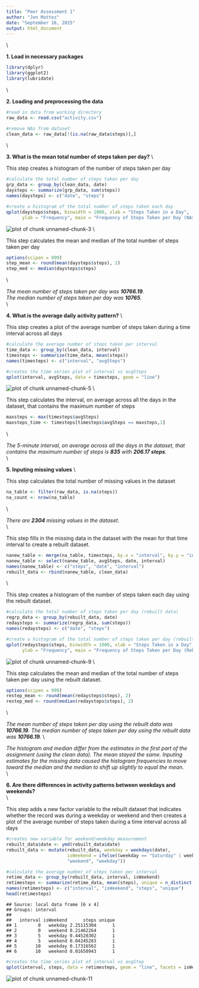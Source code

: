```yaml
---
title: "Peer Assessment 1"
author: "Jon Mattes"
date: "September 16, 2015"
output: html_document
---
```

\  

**1. Load in necessary packages**

```r
library(dplyr)
library(ggplot2)
library(lubridate)
```
\  

**2. Loading and preprocessing the data**

```r
#read in data from working directory
raw_data <- read.csv("activity.csv")

#remove NAs from dataset
clean_data <- raw_data[!(is.na(raw_data$steps)),]
```
\  


**3. What is the mean total number of steps taken per day?** 
\  

This step creates a histogram of the number of steps taken per day

```r
#calculate the total number of steps taken per day
grp_data <- group_by(clean_data, date)
daysteps <- summarize(grp_data, sum(steps))
names(daysteps) <- c("date", "steps")

#create a histogram of the total number of steps taken each day
qplot(daysteps$steps, binwidth = 1000, xlab = "Steps Taken in a Day",
      ylab = "Frequency", main = "Frequency of Steps Taken per Day (NAs Removed)")
```

![plot of chunk unnamed-chunk-3](figure/unnamed-chunk-3-1.png) 
\  

This step calculates the mean and median of the total number of steps taken per day

```r
options(scipen = 999)
step_mean <- round(mean(daysteps$steps), 2)
step_med <- median(daysteps$steps)
```
\  

*The mean number of steps taken per day was **10766.19**.*  
*The median number of steps taken per day was **10765**.*  
\  


**4. What is the average daily activity pattern?**
\  

This step creates a plot of the average number of steps taken during a time interval across all days

```r
#calculate the average number of steps taken per interval
time_data <- group_by(clean_data, interval)
timesteps <- summarize(time_data, mean(steps))
names(timesteps) <- c("interval", "avgSteps")

#creates the time series plot of interval vs avgSteps
qplot(interval, avgSteps, data = timesteps, geom = "line")
```

![plot of chunk unnamed-chunk-5](figure/unnamed-chunk-5-1.png) 
\  

This step calculates the interval, on average across all the days in the dataset, that contains the maximum number of steps

```r
maxsteps <- max(timesteps$avgSteps)
maxsteps_time <- timesteps[timesteps$avgSteps == maxsteps,1]
```
\  

*The 5-minute interval, on average across all the days in the dataset, that contains the maximum number of steps is **835** with **206.17 steps**.*  
\  


**5. Inputing missing values**
\  

This step calculates the total number of missing values in the dataset

```r
na_table <- filter(raw_data, is.na(steps))
na_count <- nrow(na_table)
```
\  

*There are **2304** missing values in the dataset.*  
\  

This step fills in the missing data in the dataset with the mean for that time interval to create a rebuilt dataset.

```r
nanew_table <- merge(na_table, timesteps, by.x = "interval", by.y = "interval")
nanew_table <- select(nanew_table, avgSteps, date, interval)
names(nanew_table) <- c("steps", "date", "interval")
rebuilt_data <- rbind(nanew_table, clean_data)
```
\  

This step creates a histogram of the number of steps taken each day using the rebuilt dataset.

```r
#calculate the total number of steps taken per day (rebuilt data)
regrp_data <- group_by(rebuilt_data, date)
redaysteps <- summarize(regrp_data, sum(steps))
names(redaysteps) <- c("date", "steps")

#create a histogram of the total number of steps taken per day (rebuilt data)
qplot(redaysteps$steps, binwidth = 1000, xlab = "Steps Taken in a Day",
      ylab = "Frequency", main = "Frequency of Steps Taken per Day (Rebuilt Data)")
```

![plot of chunk unnamed-chunk-9](figure/unnamed-chunk-9-1.png) 
\  

This step calculates the mean and median of the total number of steps taken per day using the rebuilt dataset.


```r
options(scipen = 999)
restep_mean <- round(mean(redaysteps$steps), 2)
restep_med <- round(median(redaysteps$steps), 2)
```
\  

*The mean number of steps taken per day using the rebuilt data was **10766.19**.*
*The median number of steps taken per day using the rebuilt data was **10766.19**.*
\  

*The histogram and median differ from the estimates in the first part of the assignment (using the clean data).  The mean stayed the same.  Inputing estimates for the missing data caused the histogram frequencies to move toward the median and the median to shift up slightly to equal the mean.*  
\  


**6. Are there differences in activity patterns between weekdays and weekends?**  
\  

This step adds a new factor variable to the rebuilt dataset that indicates whether the record was during a weekday or weekend and then creates a plot of the average number of steps taken during a time interval across all days

```r
#creates new variable for weekend/weekday measurement
rebuilt_data$date <- ymd(rebuilt_data$date)
rebuilt_data <- mutate(rebuilt_data, weekday = weekdays(date), 
                       isWeekend = ifelse((weekday == "Saturday" | weekday == "Sunday"),
                       "weekend", "weekday"))

#calculate the average number of steps taken per interval
retime_data <- group_by(rebuilt_data, interval, isWeekend)
retimesteps <- summarize(retime_data, mean(steps), unique = n_distinct(isWeekend))
names(retimesteps) <- c("interval", "isWeekend", "steps", "unique")
head(retimesteps)
```

```
## Source: local data frame [6 x 4]
## Groups: interval
## 
##   interval isWeekend      steps unique
## 1        0   weekday 2.25115304      1
## 2        0   weekend 0.21462264      1
## 3        5   weekday 0.44528302      1
## 4        5   weekend 0.04245283      1
## 5       10   weekday 0.17316562      1
## 6       10   weekend 0.01650943      1
```

```r
#creates the time series plot of interval vs avgStep
qplot(interval, steps, data = retimesteps, geom = "line", facets = isWeekend ~ .)
```

![plot of chunk unnamed-chunk-11](figure/unnamed-chunk-11-1.png) 
